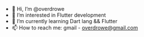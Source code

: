 - 👋 Hi, I’m @overdrowe
- 👀 I’m interested in Flutter development
- 🌱 I’m currently learning Dart lang && Flutter
- 📫 How to reach me: gmail - overdrowe@gmail.com
